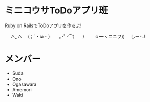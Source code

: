 # ミニコウサToDoアプリ班

Ruby on RailsでToDoアプリを作るよ!

　 ∧,,∧
　(；`・ω・）　　｡･ﾟ･⌒）
　/　　 ｏ━ヽニニフ))
　しー-Ｊ

# メンバー

* Suda
* Ono
* Ogasawara
* Amemori
* Waki
